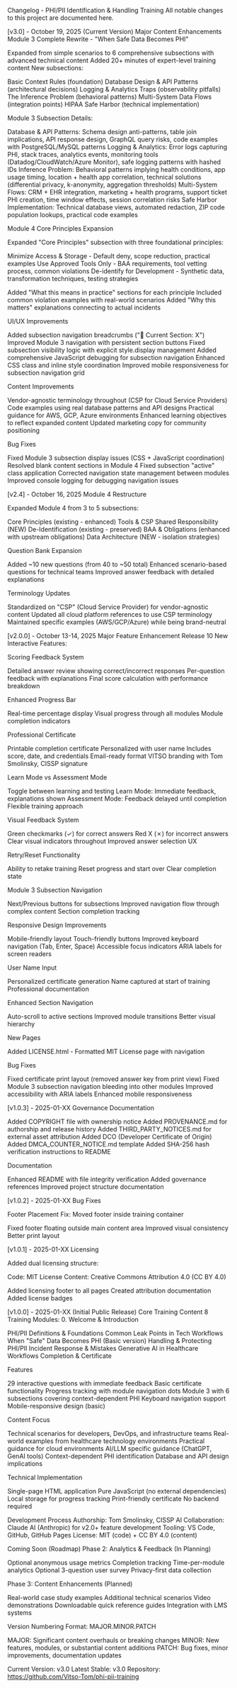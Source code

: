 Changelog - PHI/PII Identification & Handling Training
All notable changes to this project are documented here.

[v3.0] - October 19, 2025 (Current Version)
Major Content Enhancements
Module 3 Complete Rewrite - "When Safe Data Becomes PHI"

Expanded from simple scenarios to 6 comprehensive subsections with advanced technical content
Added 20+ minutes of expert-level training content
New subsections:

Basic Context Rules (foundation)
Database Design & API Patterns (architectural decisions)
Logging & Analytics Traps (observability pitfalls)
The Inference Problem (behavioral patterns)
Multi-System Data Flows (integration points)
HIPAA Safe Harbor (technical implementation)



Module 3 Subsection Details:

Database & API Patterns: Schema design anti-patterns, table join implications, API response design, GraphQL query risks, code examples with PostgreSQL/MySQL patterns
Logging & Analytics: Error logs capturing PHI, stack traces, analytics events, monitoring tools (Datadog/CloudWatch/Azure Monitor), safe logging patterns with hashed IDs
Inference Problem: Behavioral patterns implying health conditions, app usage timing, location + health app correlation, technical solutions (differential privacy, k-anonymity, aggregation thresholds)
Multi-System Flows: CRM + EHR integration, marketing + health programs, support ticket PHI creation, time window effects, session correlation risks
Safe Harbor Implementation: Technical database views, automated redaction, ZIP code population lookups, practical code examples

Module 4 Core Principles Expansion

Expanded "Core Principles" subsection with three foundational principles:

Minimize Access & Storage - Default deny, scope reduction, practical examples
Use Approved Tools Only - BAA requirements, tool vetting process, common violations
De-identify for Development - Synthetic data, transformation techniques, testing strategies


Added "What this means in practice" sections for each principle
Included common violation examples with real-world scenarios
Added "Why this matters" explanations connecting to actual incidents

UI/UX Improvements

Added subsection navigation breadcrumbs ("📍 Current Section: X")
Improved Module 3 navigation with persistent section buttons
Fixed subsection visibility logic with explicit style.display management
Added comprehensive JavaScript debugging for subsection navigation
Enhanced CSS class and inline style coordination
Improved mobile responsiveness for subsection navigation grid

Content Improvements

Vendor-agnostic terminology throughout (CSP for Cloud Service Providers)
Code examples using real database patterns and API designs
Practical guidance for AWS, GCP, Azure environments
Enhanced learning objectives to reflect expanded content
Updated marketing copy for community positioning

Bug Fixes

Fixed Module 3 subsection display issues (CSS + JavaScript coordination)
Resolved blank content sections in Module 4
Fixed subsection "active" class application
Corrected navigation state management between modules
Improved console logging for debugging navigation issues


[v2.4] - October 16, 2025
Module 4 Restructure

Expanded Module 4 from 3 to 5 subsections:

Core Principles (existing - enhanced)
Tools & CSP Shared Responsibility (NEW)
De-Identification (existing - preserved)
BAA & Obligations (enhanced with upstream obligations)
Data Architecture (NEW - isolation strategies)



Question Bank Expansion

Added ~10 new questions (from 40 to ~50 total)
Enhanced scenario-based questions for technical teams
Improved answer feedback with detailed explanations

Terminology Updates

Standardized on "CSP" (Cloud Service Provider) for vendor-agnostic content
Updated all cloud platform references to use CSP terminology
Maintained specific examples (AWS/GCP/Azure) while being brand-neutral


[v2.0.0] - October 13-14, 2025
Major Feature Enhancement Release
10 New Interactive Features:

Scoring Feedback System

Detailed answer review showing correct/incorrect responses
Per-question feedback with explanations
Final score calculation with performance breakdown


Enhanced Progress Bar

Real-time percentage display
Visual progress through all modules
Module completion indicators


Professional Certificate

Printable completion certificate
Personalized with user name
Includes score, date, and credentials
Email-ready format
VITSO branding with Tom Smolinsky, CISSP signature


Learn Mode vs Assessment Mode

Toggle between learning and testing
Learn Mode: Immediate feedback, explanations shown
Assessment Mode: Feedback delayed until completion
Flexible training approach


Visual Feedback System

Green checkmarks (✓) for correct answers
Red X (✗) for incorrect answers
Clear visual indicators throughout
Improved answer selection UX


Retry/Reset Functionality

Ability to retake training
Reset progress and start over
Clear completion state


Module 3 Subsection Navigation

Next/Previous buttons for subsections
Improved navigation flow through complex content
Section completion tracking


Responsive Design Improvements

Mobile-friendly layout
Touch-friendly buttons
Improved keyboard navigation (Tab, Enter, Space)
Accessible focus indicators
ARIA labels for screen readers


User Name Input

Personalized certificate generation
Name captured at start of training
Professional documentation


Enhanced Section Navigation

Auto-scroll to active sections
Improved module transitions
Better visual hierarchy



New Pages

Added LICENSE.html - Formatted MIT License page with navigation

Bug Fixes

Fixed certificate print layout (removed answer key from print view)
Fixed Module 3 subsection navigation bleeding into other modules
Improved accessibility with ARIA labels
Enhanced mobile responsiveness


[v1.0.3] - 2025-01-XX
Governance Documentation

Added COPYRIGHT file with ownership notice
Added PROVENANCE.md for authorship and release history
Added THIRD_PARTY_NOTICES.md for external asset attribution
Added DCO (Developer Certificate of Origin)
Added DMCA_COUNTER_NOTICE.md template
Added SHA-256 hash verification instructions to README

Documentation

Enhanced README with file integrity verification
Added governance references
Improved project structure documentation


[v1.0.2] - 2025-01-XX
Bug Fixes

Footer Placement Fix: Moved footer inside training container

Fixed footer floating outside main content area
Improved visual consistency
Better print layout




[v1.0.1] - 2025-01-XX
Licensing

Added dual licensing structure:

Code: MIT License
Content: Creative Commons Attribution 4.0 (CC BY 4.0)


Added licensing footer to all pages
Created attribution documentation
Added license badges


[v1.0.0] - 2025-01-XX (Initial Public Release)
Core Training Content
8 Training Modules:
0. Welcome & Introduction

PHI/PII Definitions & Foundations
Common Leak Points in Tech Workflows
When "Safe" Data Becomes PHI (Basic version)
Handling & Protecting PHI/PII
Incident Response & Mistakes
Generative AI in Healthcare Workflows
Completion & Certificate

Features

29 interactive questions with immediate feedback
Basic certificate functionality
Progress tracking with module navigation dots
Module 3 with 6 subsections covering context-dependent PHI
Keyboard navigation support
Mobile-responsive design (basic)

Content Focus

Technical scenarios for developers, DevOps, and infrastructure teams
Real-world examples from healthcare technology environments
Practical guidance for cloud environments
AI/LLM specific guidance (ChatGPT, GenAI tools)
Context-dependent PHI identification
Database and API design implications

Technical Implementation

Single-page HTML application
Pure JavaScript (no external dependencies)
Local storage for progress tracking
Print-friendly certificate
No backend required


Development Process
Authorship: Tom Smolinsky, CISSP
AI Collaboration: Claude AI (Anthropic) for v2.0+ feature development
Tooling: VS Code, GitHub, GitHub Pages
License: MIT (code) + CC BY 4.0 (content)

Coming Soon (Roadmap)
Phase 2: Analytics & Feedback (In Planning)

Optional anonymous usage metrics
Completion tracking
Time-per-module analytics
Optional 3-question user survey
Privacy-first data collection

Phase 3: Content Enhancements (Planned)

Real-world case study examples
Additional technical scenarios
Video demonstrations
Downloadable quick reference guides
Integration with LMS systems


Version Numbering
Format: MAJOR.MINOR.PATCH

MAJOR: Significant content overhauls or breaking changes
MINOR: New features, modules, or substantial content additions
PATCH: Bug fixes, minor improvements, documentation updates

Current Version: v3.0
Latest Stable: v3.0
Repository: https://github.com/Vitso-Tom/phi-pii-training
